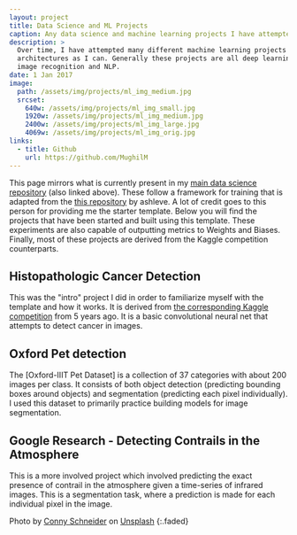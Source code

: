 ```yaml
---
layout: project
title: Data Science and ML Projects
caption: Any data science and machine learning projects I have attempted
description: >
  Over time, I have attempted many different machine learning projects to utilize as many different
  architectures as I can. Generally these projects are all deep learning based, and so some examples include
  image recognition and NLP.
date: 1 Jan 2017
image:
  path: /assets/img/projects/ml_img_medium.jpg
  srcset:
    640w: /assets/img/projects/ml_img_small.jpg
    1920w: /assets/img/projects/ml_img_medium.jpg
    2400w: /assets/img/projects/ml_img_large.jpg
    4069w: /assets/img/projects/ml_img_orig.jpg
links:
  - title: Github
    url: https://github.com/MughilM
---
```


This page mirrors what is currently present in my [main data science repository](https://github.com/MughilM) (also 
linked above). These follow a framework for training that is adapted from the 
[this repository](https://github.com/ashleve/lightning-hydra-template/tree/main) by ashleve. A lot of credit goes 
to this person for providing me the starter template. Below you will find the projects that have been started and
built using this template. These experiments are also capable of outputting metrics to Weights and Biases. Finally,
most of these projects are derived from the Kaggle competition counterparts.

## Histopathologic Cancer Detection
This was the "intro" project I did in order to familiarize myself with the template and how it works.
It is derived from [the corresponding Kaggle competition](https://www.kaggle.com/c/histopathologic-cancer-detection)
from 5 years ago.
It is a basic convolutional neural net that attempts to detect cancer in images.

## Oxford Pet detection
The [Oxford-IIIT Pet Dataset] is a collection of 37 categories with about 200 images per class.
It consists of both object detection (predicting bounding boxes around objects) and segmentation (predicting
each pixel individually). 
I used this dataset to primarily practice building models for image segmentation.

## Google Research - Detecting Contrails in the Atmosphere
This is a more involved project which involved predicting the exact presence of contrail in the atmosphere
given a time-series of infrared images. This is a segmentation task, where a prediction is made for each 
individual pixel in the image.

Photo by <a href="https://unsplash.com/@choys_?utm_content=creditCopyText&utm_medium=referral&utm_source=unsplash">Conny Schneider</a> on <a href="https://unsplash.com/photos/a-blue-abstract-background-with-lines-and-dots-pREq0ns_p_E?utm_content=creditCopyText&utm_medium=referral&utm_source=unsplash">Unsplash</a>
{:.faded}